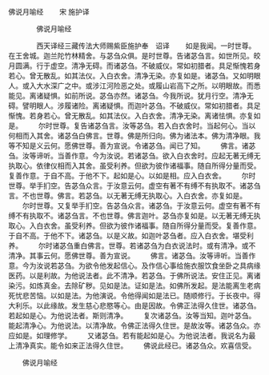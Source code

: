   佛说月喻经
　　宋 施护译




　　　　佛说月喻经

　　　　西天译经三藏传法大师赐紫臣施护奉　诏译
　　如是我闻。一时世尊。在王舍城。迦兰陀竹林精舍。与苾刍众俱。是时世尊。告诸苾刍言。如世所见。皎月圆满。行于虚空。清净无碍。而诸苾刍。不破威仪。常如初腊者。具足惭愧若身若心。曾无散乱。如其法仪。入白衣舍。清净无染。亦复如是。诸苾刍。又如明眼人。或入大水深广之中。或涉江河险恶之处。或履山岩高下之所。以明眼故。而悉能见。离诸疑惧。如前所说。苾刍亦然。诸苾刍。今我所说。犹月行空。清净无碍。譬明眼人。涉履诸险。离诸疑惧。而迦叶苾刍。不破威仪。常如初腊者。具足惭愧。若身若心。曾无散乱。如其法仪。入白衣舍。清净无染。离诸怯惧。亦复如是。
　　尔时世尊。复告诸苾刍言。汝等苾刍。若入白衣舍时。当起何心。当以何相而入其舍。诸苾刍白佛言。世尊。佛是所归向。佛为诸法本。佛为清净眼。我等不知是义云何。愿佛世尊。善为宣说。令诸苾刍。闻已了知。
　　佛言。诸苾刍。汝等谛听。当善作意。今为汝说。若诸苾刍。欲入白衣舍时。应起无著无缚无执取心。依律仪相而入其舍。虽受利养。但欲为彼作诸福事。随自所得分量而受。复善作意。于自不高。于他不下。起如是心。以如是相。应入白衣舍。
　　尔时世尊。举手扪空。告苾刍众言。于汝意云何。虚空有著不有缚不有执取不。诸苾刍言。不也世尊。佛言。若苾刍。以无著无缚无执取心。入白衣舍。亦复如是。
　　尔时世尊。又复举手扪空。告苾刍众言。诸苾刍。于汝意云何。虚空有著不有缚不有执取不。诸苾刍言。不也世尊。佛言迦叶。苾刍亦复如是。以无著无缚无执取心。入白衣舍。虽受利养。但欲为彼作诸福事。随自所得分量而受。复善作意。于自不高。于他不下。诸苾刍。以是义故。如迦叶苾刍者。应入白衣舍。堪受利养。
　　尔时诸苾刍重白佛言。世尊。若诸苾刍为白衣说法时。或有清净。或不清净。其事云何。愿佛世尊。善为宣说。
　　佛言。诸苾刍。汝等谛听。当善作意。今为汝说若苾刍。为欲令他发起信心。及作信心事给施衣服饮食坐卧之具病缘医药。以是利故。为他说法者。此不清净。若苾刍。于佛所说法。安住正见。离诸染污。如炼真金。去除矿秽。见如是法。证如是法。如佛所发起。是法能离生老病死忧悲苦恼。以如是法。为他演说。令他得闻如是法已。随顺修行。于长夜中。得大利乐。以此缘故。发生慈心悲愍等心。由是因故。令佛正法得久住世。诸苾刍。若起如是心。为他说法者。斯则清净。
　　复次诸苾刍。汝等当知。迦叶苾刍。能起清净心。为他说法。以清净故。令佛正法得久住世。是故汝等。诸苾刍众。亦应如是。如理修学。
　　又诸苾刍。若有能起如是心。为他说法者。我说名为最上清净真实。能令如来正法得久住世。
　　佛说此经已。诸苾刍众。欢喜信受。

　　佛说月喻经


